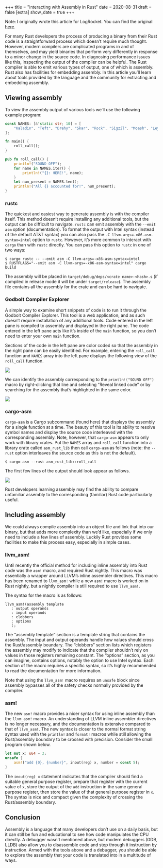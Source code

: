 +++
title = "Interacting with Assembly in Rust"
date = 2020-08-31
draft = false
[extra]
show_date = true
+++

Note: I originally wrote this article for LogRocket. You can find the original [here](https://blog.logrocket.com/interacting-with-assembly-in-rust/).

For many Rust developers the process of producing a binary from their Rust code is a straightforward process which doesn’t require much thought. However, modern compilers are complicated programs in and of themselves, and may yield binaries that perform very differently in response to a minor change in the source code. In diagnosing performance issues like this, inspecting the output of the compiler can be helpful. The Rust compiler is able to emit various types of output, one of which is assembly. Rust also has facilities for embedding assembly. In this article you’ll learn about tools provided by the language and the community for extracting and embedding assembly.


## Viewing assembly

To view the assembly output of various tools we’ll use the following example program:

```rust
const NAMES: [&'static str; 10] = [
    "Kaladin", "Teft", "Drehy", "Skar", "Rock", "Sigzil", "Moash", "Leyten", "Lopen", "Hobber",
];

fn main() {
    roll_call();
}

pub fn roll_call() {
    println!("SOUND OFF");
    for name in NAMES.iter() {
        println!("{}: HERE!", name);
    }
    let num_present = NAMES.len();
    println!("All {} accounted for!", num_present);
}
```

### rustc
The quickest and easiest way to generate assembly is with the compiler itself. This method doesn’t require installing any additional tools, but the output can be difficult to navigate. `rustc` can emit assembly with the `--emit asm`  option (documentation). To format the output with Intel syntax (instead of the default AT&T syntax) you can also pass the `-C llvm-args=-x86-asm-syntax=intel` option to `rustc`. However, it’s more common to interact with `cargo` than with `rustc` directly. You can pass this option to `rustc` in one of two ways:
```
$ cargo rustc -- --emit asm -C llvm-args=-x86-asm-syntax=intel
$ RUSTFLAGS="--emit asm -C llvm-args=-x86-asm-syntax=intel" cargo build
```

The assembly will be placed in `target/debug/deps/<crate name>-<hash>.s` (if compiled in release mode it will be under `target/release`). The assembly file contains all the assembly for the crate and can be hard to navigate.

### Godbolt Compiler Explorer
A simple way to examine short snippets of code is to run it through the Godbolt Compiler Explorer. This tool is a web application, and as such doesn’t require installation of any additional tools. Code entered in the left pane is compiled to assembly and displayed in the right pane. The code entered in the left pane acts like it’s inside of the `main` function, so you don’t need to enter your own `main` function. 

Sections of the code in the left pane are color coded so that the assembly in the right pane can be easily identified. For example, entering the `roll_call` function and `NAMES` array into the left pane displays the following view of the `roll_call` function.

![](/images/roll-call.png)

We can identify the assembly corresponding to the `println!("SOUND OFF")` macro by right-clicking that line and selecting “Reveal linked code” or by searching for the assembly that’s highlighted in the same color.

![](/images/roll-call-asm.png)

### cargo-asm
`cargo-asm` is a Cargo subcommand (found here) that displays the assembly for a single function at a time. The beauty of this tool is its ability to resolve symbol names and display the source code interleaved with the corresponding assembly. Note, however, that `cargo-asm` appears to only work with library crates. Put the `NAMES` array and `roll_call` function into a library crate called `asm_rust_lib` then call `cargo-asm` as follows (note: the `--rust` option interleaves the source code as this is not the default).
```
$ cargo asm --rust asm_rust_lib::roll_call
```

The first few lines of the output should look appear as follows.

![](/images/roll-call-rustc-asm.png)

Rust developers learning assembly may find the ability to compare unfamiliar assembly to the corresponding (familiar) Rust code particularly useful.

## Including assembly

We could always compile assembly into an object file and link that into our binary, but that adds more complexity than we’d like, especially if we only need to include a few lines of assembly. Luckily Rust provides some facilities to make this process easy, especially in simple cases.

### llvm_asm!

Until recently the official method for including inline assembly into Rust code was the `asm!` macro, and required Rust nightly. This macro was essentially a wrapper around LLVM’s inline assembler directives. This macro has been renamed to `llvm_asm!` while a new `asm!` macro is worked on in Rust nightly, but a nightly compiler is still required to use `llvm_asm!`.

The syntax for the macro is as follows:
```
llvm_asm!(assembly template
   : output operands
   : input operands
   : clobbers
   : options
   );
```

The “assembly template” section is a template string that contains the assembly. The input and output operands handle how values should cross the Rust/assembly boundary. The “clobbers” section lists which registers the assembly may modify to indicate that the compiler shouldn’t rely on values in those registers remaining constant. The “options” section, as you can imagine, contains options, notably the option to use Intel syntax. Each section of the macro requires a specific syntax, so it’s highly recommended to read the documentation for more information.

Note that using the `llvm_asm!` macro requires an `unsafe` block since assembly bypasses all of the safety checks normally provided by the compiler.

### asm!

The new `asm!` macro provides a nicer syntax for using inline assembly than the `llvm_asm!` macro. An understanding of LLVM inline assembler directives is no longer necessary, and the documentation is extensive compared to that of `llvm_asm!`. The new syntax is closer to the normal format string syntax used with the `println!` and `format!` macros while still allowing the Rust/assembly boundary to be crossed with precision. Consider the small program shown below.

```rust
let mut x: u64 = 3;
unsafe {
    asm!("add {0}, {number}", inout(reg) x, number = const 5);
}
```

The `inout(reg) x` statement indicates that the compiler should find a suitable general purpose register, prepare that register with the current value of `x`, store the output of the `add` instruction in the same general purpose register, then store the value of that general purpose register in `x`. The syntax is nice and compact given the complexity of crossing the Rust/assembly boundary.

## Conclusion

Assembly is a language that many developers don’t use on a daily basis, but it can still be fun and educational to see how code manipulates the CPU directly. A debugger wasn’t mentioned above, but modern debuggers (GDB, LLDB) also allow you to disassemble code and step through it instruction by instruction. Armed with the tools above and a debugger, you should be able to explore the assembly that your code is translated into in a multitude of ways.
